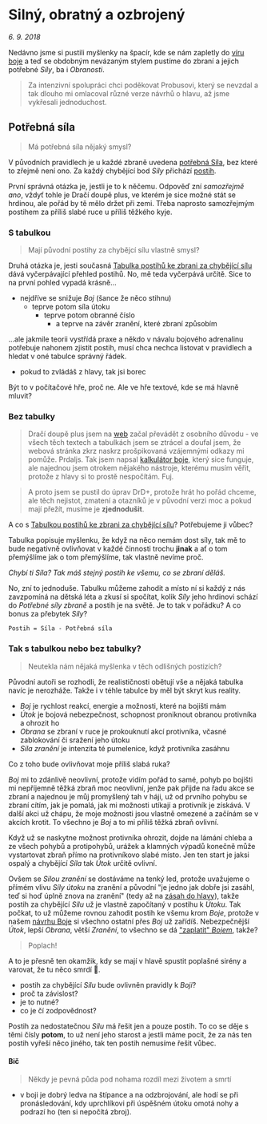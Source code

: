 # Silný, obratný a ozbrojený

*6. 9. 2018*

Nedávno jsme si pustili myšlenky na špacír, kde se nám zapletly do [víru boje](2018-08-10-boj.md) a teď se obdobným nevázaným stylem pustíme do zbraní a jejich potřebné *Síly*, ba i *Obranosti*.

> Za intenzivní spolupráci chci poděkovat Probusovi, který se nevzdal a tak dlouho mi omlacoval různé verze návrhů o hlavu, až jsme vykřesali jednoduchost.

## Potřebná síla

> Má potřebná síla nějaký smysl?

V původních pravidlech je u každé zbraně uvedena [potřebná Síla](http://pph.drdplus.loc:88/#potrebna_sila_zbrane_pro_boj_zblizka), bez které to zřejmě není ono. Za každý chybějící bod *Síly* přichází [postih](http://pph.drdplus.loc:88/#tabulka_postihu_ke_zbrani_za_chybejici_silu).

První správná otázka je, jestli je to k něčemu. Odpověď zní *samozřejmě ano*, vždyť tohle je Dračí doupě plus, ve kterém je sice možné stát se hrdinou, ale pořád by tě mělo držet při zemi. Třeba naprosto samozřejmým postihem za příliš slabé ruce u příliš těžkého kyje.

### S tabulkou

> Mají původní postihy za chybějcí sílu vlastně smysl?

Druhá otázka je, jesti současná [Tabulka postihů ke zbrani za chybějící sílu](http://pph.drdplus.loc:88/#tabulka_postihu_za_chybejici_silu) dává vyčerpávající přehled postihů.
No, mě teda vyčerpává určitě. Sice to na první pohled vypadá krásně...

- nejdříve se snižuje *Boj* (šance že něco stihnu)
  - teprve potom síla útoku
    - teprve potom obranné číslo
      - a teprve na závěr zranění, které zbraní způsobím

...ale jakmile teorii vystřídá praxe a někdo v návalu bojového adrenalinu potřebuje nahonem zjistit postih, musí chca nechca listovat v pravidlech a hledat v oné tabulce správný řádek.

  - pokud to zvládáš z hlavy, tak jsi borec

Být to v počítačové hře, proč ne. Ale ve hře textové, kde se má hlavně mluvit?

### Bez tabulky

> Dračí doupě plus jsem na [web](https://www.drdplus.info) začal převádět z osobního důvodu - ve všech těch textech a tabulkách jsem se ztrácel a doufal jsem, že webová stránka zkrz naskrz prošpikovaná vzájemnými odkazy mi pomůže. Prdaljs.
Tak jsem napsal [kalkulátor boje](https://boj.drdplus.info), který sice funguje, ale najednou jsem otrokem nějakého nástroje, kterému musím věřit, protože z hlavy si to prostě nespočítám. Fuj.

> A proto jsem se pustil do úprav DrD+, protože hrát ho pořád chceme, ale těch nejistot, zmatení a otazníků je v původní verzi moc a pokud mají přežít, musíme je **zjednodušit**.

A co s [Tabulkou postihů ke zbrani za chybějící sílu](http://pph.drdplus.loc:88/#tabulka_postihu_za_chybejici_silu)? Potřebujeme ji vůbec?

Tabulka popisuje myšlenku, že když na něco nemám dost síly, tak mě to bude negativně ovlivňovat v každé činnosti trochu **jinak** a ať o tom přemýšlíme jak o tom přemýšlíme, tak vlastně nevíme proč.

*Chybí ti Síla? Tak máš stejný postih ke všemu, co se zbraní děláš.*

No, zní to jednoduše. Tabulku můžeme zahodit a místo ní si každý z nás zavzpomíná na dětská léta a zkusí si spočítat, kolik *Síly* jeho hrdinovi schází do *Potřebné síly zbraně* a postih je na světě. Je to tak v pořádku? A co bonus za přebytek *Síly*?

```Postih = Síla - Potřebná síla```

### Tak s tabulkou nebo bez tabulky?

> Neutekla nám nějaká myšlenka v těch odlišných postizích?

Původní autoři se rozhodli, že realističnosti obětují vše a nějaká tabulka navíc je nerozháže. Takže i v téhle tabulce by měl být skryt kus reality.

- *Boj* je rychlost reakcí, energie a možnosti, které na bojišti mám
- *Útok* je bojová nebezpečnost, schopnost proniknout obranou protivníka a ohrozit ho
- *Obrana* se zbraní v ruce je prokouknutí akcí protivníka, včasné zablokování či sražení jeho útoku
- *Síla zranění* je intenzita té pumelenice, když protivníka zasáhnu

Co z toho bude ovlivňovat moje příliš slabá ruka?

*Boj* mi to zdánlivě neovlivní, protože vidím pořád to samé, pohyb po bojišti mi nepříjemně těžká zbraň moc neovlivní, jenže pak přijde na řadu akce se zbraní a najednou je můj promyšlený tah v háji, už od prvního pohybu se zbraní cítím, jak je pomalá, jak mi možnosti utíkají a protivník je získává. V další akci už chápu, že moje možnosti jsou vlastně omezené a začínám se v akcích krotit. To všechno je *Boj* a to mi příliš těžká zbraň ovlivní.

Když už se naskytne možnost protivníka ohrozit, dojde na lámání chleba a ze všech pohybů a protipohybů, urážek a klamných výpadů konečně může vystartovat zbraň přímo na protivníkovo slabé místo. Jen ten start je jaksi ospalý a chybějící *Síla* tak *Útok* určitě ovlivní.

Ovšem se *Silou zranění* se dostáváme na tenký led, protože uvažujeme o přímém vlivu *Síly útoku* na zranění a původní "je jedno jak dobře jsi zasáhl, teď si hoď úplně znova na zranění" (tedy až na [zásah do hlavy](http://pph.drdplus.loc:88/#zasah_do_hlavy)), takže postih za chybějící *Sílu* už je vlastně započítaný v postihu k *Útoku*.
Tak počkat, to už můžeme rovnou zahodit postih ke všemu krom *Boje*, protože v našem [návrhu Boje](2018-08-10-boj.md) si všechno ostatní přes *Boj* už zařídíš. Nebezpečnější *Útok*, lepší *Obrana*, větší *Zranění*, to všechno se dá ["zaplatit" *Bojem*](), takže?

> Poplach!

A to je přesně ten okamžik, kdy se mají v hlavě spustit poplašné sirény a varovat, že tu něco smrdí 💩.

- postih za chybějící *Sílu* bude ovlivněn pravidly k *Boji*?
- proč ta závislost?
- je to nutné?
- co je čí zodpovědnost?

Postih za nedostatečnou *Sílu* má řešit jen a pouze postih. To co se děje s těmi čísly **potom**, to už není  jeho starost a jestli máme pocit, že za nás ten postih vyřeší něco jiného, tak ten postih nemusíme řešit vůbec.

#### Bič
> Někdy je pevná půda pod nohama rozdíl mezi životem a smrtí

- v boji je dobrý ledva na štípance a na odzbrojování, ale hodí se při pronásledování, kdy uprchlíkovi při úspěšném útoku omotá nohy a podrazí ho (ten si nepočítá zbroj).
